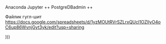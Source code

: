 Anaconda Jupyter ++
PostgreDBadmin ++

Файлик гугл-шит https://docs.google.com/spreadsheets/d/1yzMOUtRVrSZLrxQUcl1OZlIyO4oC6up86WvnjGyt3yk/edit?usp=sharing

))) 
